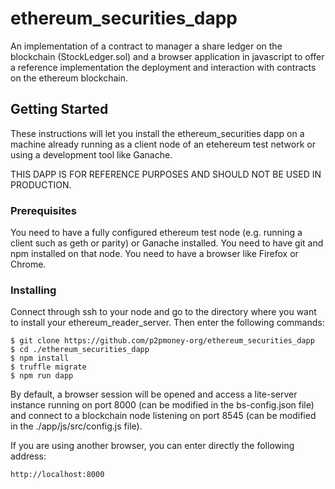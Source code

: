 # ethereum_securities_dapp
An implementation of a contract to manager a share ledger on the blockchain (StockLedger.sol) and a browser application in javascript to offer a reference implementation the deployment and interaction with contracts on the ethereum blockchain.

## Getting Started

These instructions will let you install the ethereum_securities dapp on a machine already running as a client node of an etehereum test network or using a development tool like Ganache.

THIS DAPP IS FOR REFERENCE PURPOSES AND SHOULD NOT BE USED IN PRODUCTION.

### Prerequisites

You need to have a fully configured ethereum test node (e.g. running a client such as geth or parity) or Ganache installed.
You need to have git and npm installed on that node.
You need to have a browser like Firefox or Chrome.

### Installing

Connect through ssh to your node and go to the directory where you want to install your ethereum_reader_server. Then enter the following commands:

```
$ git clone https://github.com/p2pmoney-org/ethereum_securities_dapp
$ cd ./ethereum_securities_dapp
$ npm install
$ truffle migrate
$ npm run dapp
```

By default, a browser session will be opened and access a lite-server instance running on port 8000 (can be modified in the bs-config.json file) and connect to a blockchain node listening on port 8545 (can be modified in the ./app/js/src/config.js file).

If you are using another browser, you can enter directly the following address:

```
http://localhost:8000
```
